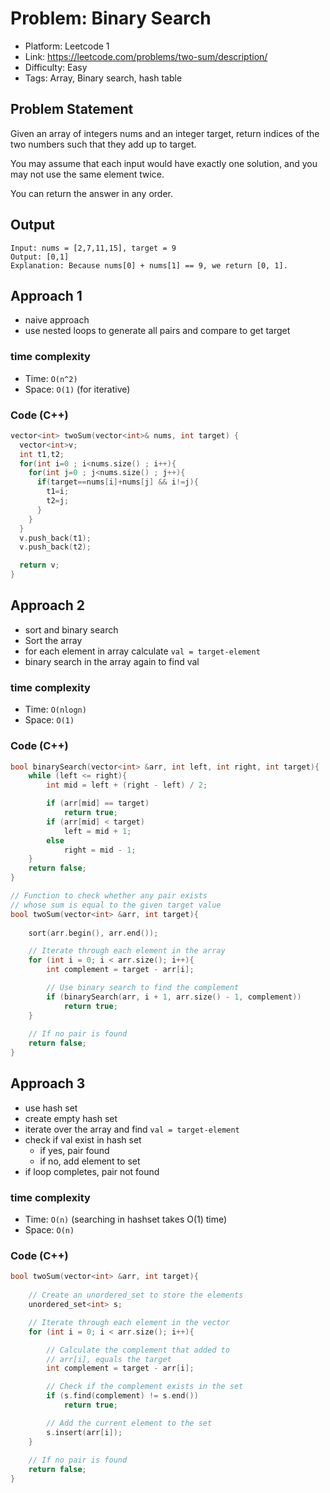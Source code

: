 # Problem: Binary Search
- Platform: Leetcode 1
- Link: https://leetcode.com/problems/two-sum/description/
- Difficulty: Easy
- Tags: Array, Binary search, hash table

## Problem Statement
Given an array of integers nums and an integer target, return indices of the two numbers such that they add up to target.

You may assume that each input would have exactly one solution, and you may not use the same element twice.

You can return the answer in any order.

## Output
```
Input: nums = [2,7,11,15], target = 9
Output: [0,1]
Explanation: Because nums[0] + nums[1] == 9, we return [0, 1].
```

## Approach 1
- naive approach
- use nested loops to generate all pairs and compare to get target

### time complexity
- Time: `O(n^2)`
- Space: `O(1)` (for iterative)

### Code (C++)
```c++
vector<int> twoSum(vector<int>& nums, int target) {
  vector<int>v;
  int t1,t2;
  for(int i=0 ; i<nums.size() ; i++){
    for(int j=0 ; j<nums.size() ; j++){
      if(target==nums[i]+nums[j] && i!=j){
        t1=i;
        t2=j;
      }
    }
  }
  v.push_back(t1);
  v.push_back(t2);

  return v;
}
```

## Approach 2
- sort and binary search
- Sort the array
- for each element in array calculate `val = target-element`
- binary search in the array again to find val

### time complexity
- Time: `O(nlogn)`
- Space: `O(1)`

### Code (C++)
```c++
bool binarySearch(vector<int> &arr, int left, int right, int target){
    while (left <= right){
        int mid = left + (right - left) / 2;

        if (arr[mid] == target)
            return true;
        if (arr[mid] < target)
            left = mid + 1;
        else
            right = mid - 1;
    }
    return false;
}

// Function to check whether any pair exists
// whose sum is equal to the given target value
bool twoSum(vector<int> &arr, int target){
    
    sort(arr.begin(), arr.end());

    // Iterate through each element in the array
    for (int i = 0; i < arr.size(); i++){
        int complement = target - arr[i];

        // Use binary search to find the complement
        if (binarySearch(arr, i + 1, arr.size() - 1, complement))
            return true;
    }
  
    // If no pair is found
    return false;
}
```

## Approach 3
- use hash set
- create empty hash set
- iterate over the array and find `val = target-element`
- check if val exist in hash set
  - if yes, pair found
  - if no, add element to set
- if loop  completes, pair not found

### time complexity
- Time: `O(n)` (searching in hashset takes O(1) time)
- Space: `O(n)`

### Code (C++)
```c++
bool twoSum(vector<int> &arr, int target){
  
    // Create an unordered_set to store the elements
    unordered_set<int> s;

    // Iterate through each element in the vector
    for (int i = 0; i < arr.size(); i++){

        // Calculate the complement that added to
        // arr[i], equals the target
        int complement = target - arr[i];

        // Check if the complement exists in the set
        if (s.find(complement) != s.end())
            return true;

        // Add the current element to the set
        s.insert(arr[i]);
    }
  
    // If no pair is found
    return false;
}
```
